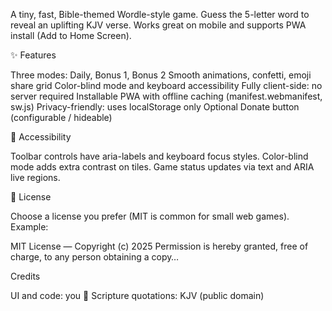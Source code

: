 A tiny, fast, Bible-themed Wordle-style game. 
Guess the 5-letter word to reveal an uplifting KJV verse. 
Works great on mobile and supports PWA install (Add to Home Screen).

✨ Features

Three modes: Daily, Bonus 1, Bonus 2
Smooth animations, confetti, emoji share grid
Color-blind mode and keyboard accessibility
Fully client-side: no server required
Installable PWA with offline caching (manifest.webmanifest, sw.js)
Privacy-friendly: uses localStorage only
Optional Donate button (configurable / hideable)

🧩 Accessibility

Toolbar controls have aria-labels and keyboard focus styles.
Color-blind mode adds extra contrast on tiles.
Game status updates via text and ARIA live regions.

📜 License

Choose a license you prefer (MIT is common for small web games). Example:

MIT License — Copyright (c) 2025
Permission is hereby granted, free of charge, to any person obtaining a copy…

Credits

UI and code: you 🫶
Scripture quotations: KJV (public domain)
